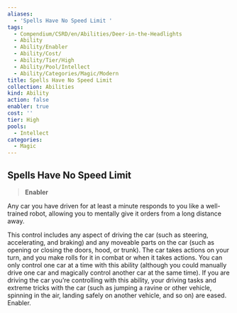 ```yaml
---
aliases:
  - 'Spells Have No Speed Limit '
tags:
  - Compendium/CSRD/en/Abilities/Deer-in-the-Headlights
  - Ability
  - Ability/Enabler
  - Ability/Cost/
  - Ability/Tier/High
  - Ability/Pool/Intellect
  - Ability/Categories/Magic/Modern
title: Spells Have No Speed Limit
collection: Abilities
kind: Ability
action: false
enabler: true
cost: ''
tier: High
pools:
  - Intellect
categories:
  - Magic
---
```

## Spells Have No Speed Limit   
>**Enabler**    
Any car you have driven for at least a minute responds to you like a well-trained robot, allowing you to mentally give it orders from a long distance away.   
  
This control includes any aspect of driving the car (such as steering, accelerating, and braking) and any moveable parts on the car (such as opening or closing the doors, hood, or trunk). The car takes actions on your turn, and you make rolls for it in combat or when it takes actions. You can only control one car at a time with this ability (although you could manually drive one car and magically control another car at the same time). If you are driving the car you’re controlling with this ability, your driving tasks and extreme tricks with the car (such as jumping a ravine or other vehicle, spinning in the air, landing safely on another vehicle, and so on) are eased. Enabler.  
  
  
  
  
  

